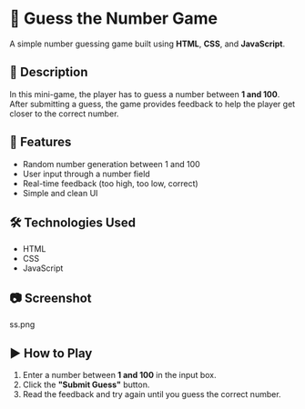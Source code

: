 # 🎯 Guess the Number Game

A simple number guessing game built using **HTML**, **CSS**, and **JavaScript**.

## 📌 Description

In this mini-game, the player has to guess a number between **1 and 100**. After submitting a guess, the game provides feedback to help the player get closer to the correct number.

## 🚀 Features

- Random number generation between 1 and 100
- User input through a number field
- Real-time feedback (too high, too low, correct)
- Simple and clean UI

## 🛠️ Technologies Used

- HTML
- CSS
- JavaScript

## 📷 Screenshot

ss.png 

## ▶️ How to Play

1. Enter a number between **1 and 100** in the input box.
2. Click the **"Submit Guess"** button.
3. Read the feedback and try again until you guess the correct number.


